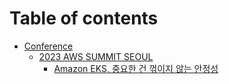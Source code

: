 # Table of contents

* [Conference](README.md)
  * [2023 AWS SUMMIT SEOUL](conference/2023-aws-summit-seoul/README.md)
    * [Amazon EKS, 중요한 건 꺾이지 않는 안정성](conference/2023-aws-summit-seoul/eks.md)
